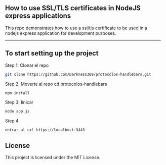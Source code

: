 ## How to use SSL/TLS certificates in NodeJS express applications

This repo demonstrates how to use a ssl/tls certificate to be used in a nodejs express application for development purposes.

---

## To start setting up the project

Step 1: Clonar el repo

```bash
git clone https://github.com/Darkness369/protocolos-handlebars.git
```

Step 2: Moverte al repo cd protocolos-handlebars

```bash
npm install
```


Step 3: Iinicar

```bash
node app.js
```

Step 4. 
```zsh
entrar al url https://localhost:3443
```

## License

This project is licensed under the MIT License.
